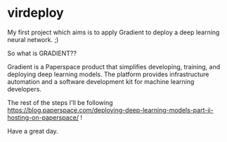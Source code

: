 # virdeploy
My first project which aims is to apply Gradient to deploy a deep learning neural network. ;)

So what is GRADIENT?? 

Gradient is a Paperspace product that simplifies developing, training, and deploying deep learning models. The platform provides infrastructure automation and a software development kit for machine learning developers.

The rest of the steps I'll be following https://blog.paperspace.com/deploying-deep-learning-models-part-ii-hosting-on-paperspace/ !

Have a great day.

